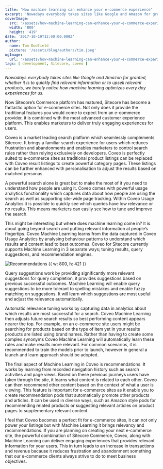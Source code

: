 ```yaml
---
title: 'How machine learning can enhance your e-commerce experience'
excerpt: 'Nowadays everybody takes sites like Google and Amazon for granted, whether it is to quickly find relevant information or to upsell relevant products, we barely notice how machine learning optimizes every day experiences for us.'
coverImage: 
  src: '/assets/how-machine-learning-can-enhance-your-e-commerce-experience/machine_learning-1.png'
  width: '800'
  height: '419'
date: '2017-10-19T12:00:00.000Z'
author:
  name: Tom Dudfield
  picture: '/assets/blog/authors/tim.jpeg'
ogImage:
  url: '/assets/how-machine-learning-can-enhance-your-e-commerce-experience/machine_learning-1.png'
tags: [ development, Sitecore, coveo ]
---
```


*Nowadays everybody takes sites like Google and Amazon for granted, whether it is to quickly find relevant information or to upsell relevant products, we barely notice how machine learning optimizes every day experiences for us.*

Now Sitecore’s Commerce platform has matured, Sitecore has become a fantastic option for e-commerce sites. Not only does it provide the traditional features you would come to expect from an e-commerce provider, it is combined with the most advanced customer experience platform. This enables marketers to deliver truly engaging experiences for users. 

Coveo is a market leading search platform which seamlessly complements Sitecore. It brings a familiar search experience for users which reduces frustration and abandonments and enables marketers to control search rules rather than relying exclusively on developers. Coveo is perfectly suited to e-commerce sites as traditional product listings can be replaced with Coveo result listings to create powerful category pages. These listings can be further enhanced with personalisation to adjust the results based on matched personas.

A powerful search alone is great but to make the most of it you need to understand how people are using it. Coveo comes with powerful usage analytics functionality which captures data about how people are using the search as well as supporting site-wide page tracking. Within Coveo Usage Analytics it is possible to quickly see which queries have low relevance or no results. This means marketers can easily see how to tune and improve the search.

This might be interesting but where does machine learning come in? It is about going beyond search and putting relevant information at people’s fingertips. Coveo Machine Learning learns from the data captured in Coveo Usage Analytics by analysing behaviour patterns to understand which results and content lead to best outcomes. Coveo for Sitecore currently supports Machine Learning in 3 separate ways; tuning results, query suggestions, and recommendation engines.

![Recommendations {{ w: 800, h: 421 }}](/assets/how-machine-learning-can-enhance-your-e-commerce-experience/Recommendations.png)

Query suggestions work by providing significantly more relevant suggestions for query completion, it provides suggestions based on previous successful outcomes. Machine Learning will enable query suggestions to be more tolerant to spelling mistakes and enable fuzzy matching on suggestions. It will learn which suggestions are most useful and adjust the relevance automatically.

Automatic relevance tuning works by capturing data in analytics about which results are most successful for a search. Coveo Machine Learning then adjusts future search results so best performing content appears nearer the top. For example, on an e-commerce site users might be searching for products based on the type of item yet in your results products are listed using brand names. Rather than having to create some complex synonyms Coveo Machine Learning will automatically learn these rules and make results more relevant. For common scenarios, it is recommended to train the models prior to launch, however in general a launch and learn approach should be adopted.

The final aspect of Machine Learning in Coveo is recommendations. It works by learning from recorded navigation history such as search activities and page views. Based on these previous journeys users have taken through the site, it learns what content is related to each other. Coveo can then recommend other content based on the context of what a user is viewing. This feature is important for e-commerce sites as it enable you to create recommendation pods that automatically promote other products and articles. It can be used in diverse ways, such as Amazon style pods for recommending related products or suggesting relevant articles on product pages to supplementary relevant content.

I feel that Coveo becomes a perfect fit for e-commerce sites, it can not only power your listings but with Machine Learning it brings relevancy and recommendations. If you are planning on creating your next e-commerce site, the powerful combination of Sitecore Commerce, Coveo, along with Machine Learning can deliver engaging experiences that provides relevant information for your users. This in turn leads to an increase in transactions and revenue because it reduces frustration and abandonment something that our e-commerce clients always strive to do to meet business objectives. 